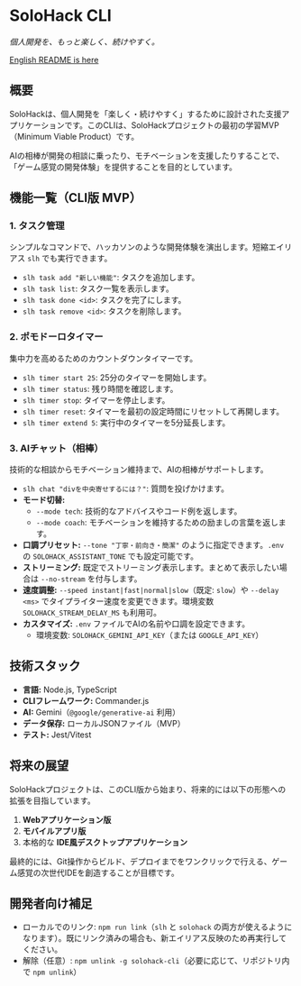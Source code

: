 # SoloHack CLI

*個人開発を、もっと楽しく、続けやすく。*

[English README is here](./README.md)

## 概要

SoloHackは、個人開発を「楽しく・続けやすく」するために設計された支援アプリケーションです。このCLIは、SoloHackプロジェクトの最初の学習MVP（Minimum Viable Product）です。

AIの相棒が開発の相談に乗ったり、モチベーションを支援したりすることで、「ゲーム感覚の開発体験」を提供することを目的としています。

## 機能一覧（CLI版 MVP）

### 1. タスク管理
シンプルなコマンドで、ハッカソンのような開発体験を演出します。短縮エイリアス `slh` でも実行できます。
- `slh task add "新しい機能"`: タスクを追加します。
- `slh task list`: タスク一覧を表示します。
- `slh task done <id>`: タスクを完了にします。
- `slh task remove <id>`: タスクを削除します。

### 2. ポモドーロタイマー
集中力を高めるためのカウントダウンタイマーです。
- `slh timer start 25`: 25分のタイマーを開始します。
- `slh timer status`: 残り時間を確認します。
- `slh timer stop`: タイマーを停止します。
- `slh timer reset`: タイマーを最初の設定時間にリセットして再開します。
- `slh timer extend 5`: 実行中のタイマーを5分延長します。

### 3. AIチャット（相棒）
技術的な相談からモチベーション維持まで、AIの相棒がサポートします。
- `slh chat "divを中央寄せするには？"`: 質問を投げかけます。
- **モード切替:**
  - `--mode tech`: 技術的なアドバイスやコード例を返します。
  - `--mode coach`: モチベーションを維持するための励ましの言葉を返します。
 - **口調プリセット:** `--tone "丁寧・前向き・簡潔"` のように指定できます。`.env` の `SOLOHACK_ASSISTANT_TONE` でも設定可能です。
- **ストリーミング:** 既定でストリーミング表示します。まとめて表示したい場合は `--no-stream` を付与します。
 - **速度調整:** `--speed instant|fast|normal|slow`（既定: `slow`）や `--delay <ms>` でタイプライター速度を変更できます。環境変数 `SOLOHACK_STREAM_DELAY_MS` も利用可。
- **カスタマイズ:** `.env` ファイルでAIの名前や口調を設定できます。
  - 環境変数: `SOLOHACK_GEMINI_API_KEY`（または `GOOGLE_API_KEY`）

## 技術スタック

- **言語:** Node.js, TypeScript
- **CLIフレームワーク:** Commander.js
- **AI:** Gemini（`@google/generative-ai` 利用）
- **データ保存:** ローカルJSONファイル（MVP）
- **テスト:** Jest/Vitest

## 将来の展望

SoloHackプロジェクトは、このCLI版から始まり、将来的には以下の形態への拡張を目指しています。

1.  **Webアプリケーション版**
2.  **モバイルアプリ版**
3.  本格的な **IDE風デスクトップアプリケーション**

最終的には、Git操作からビルド、デプロイまでをワンクリックで行える、ゲーム感覚の次世代IDEを創造することが目標です。

## 開発者向け補足

- ローカルでのリンク: `npm run link`（`slh` と `solohack` の両方が使えるようになります）。既にリンク済みの場合も、新エイリアス反映のため再実行してください。
- 解除（任意）: `npm unlink -g solohack-cli`（必要に応じて、リポジトリ内で `npm unlink`）
